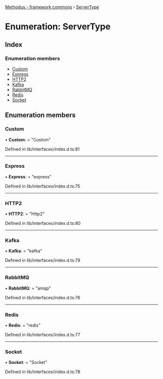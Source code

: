 [Methodus - framework commons](../globals.md) › [ServerType](modules/framework/common/servertype.md)

# Enumeration: ServerType

## Index

### Enumeration members

* [Custom](#custom)
* [Express](#express)
* [HTTP2](#http2)
* [Kafka](#kafka)
* [RabbitMQ](#rabbitmq)
* [Redis](#redis)
* [Socket](#socket)

## Enumeration members

###  Custom

• **Custom**: = "Custom"

Defined in lib/interfaces/index.d.ts:81

___

###  Express

• **Express**: = "express"

Defined in lib/interfaces/index.d.ts:75

___

###  HTTP2

• **HTTP2**: = "Http2"

Defined in lib/interfaces/index.d.ts:80

___

###  Kafka

• **Kafka**: = "kafka"

Defined in lib/interfaces/index.d.ts:79

___

###  RabbitMQ

• **RabbitMQ**: = "amqp"

Defined in lib/interfaces/index.d.ts:76

___

###  Redis

• **Redis**: = "redis"

Defined in lib/interfaces/index.d.ts:77

___

###  Socket

• **Socket**: = "Socket"

Defined in lib/interfaces/index.d.ts:78
